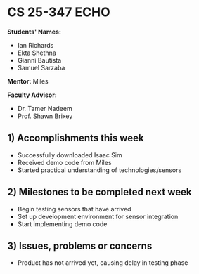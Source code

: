 # CS 25-347 ECHO

**Students' Names:**

- Ian Richards
- Ekta Shethna
- Gianni Bautista
- Samuel Sarzaba

**Mentor:** Miles

**Faculty Advisor:**

- Dr. Tamer Nadeem
- Prof. Shawn Brixey

## 1) Accomplishments this week

- Successfully downloaded Isaac Sim
- Received demo code from Miles
- Started practical understanding of technologies/sensors

## 2) Milestones to be completed next week

- Begin testing sensors that have arrived
- Set up development environment for sensor integration
- Start implementing demo code

## 3) Issues, problems or concerns

- Product has not arrived yet, causing delay in testing phase
